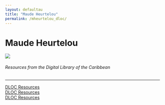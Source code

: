 ```yaml
---
layout: defaultau
title: "Maude Heurtelou"
permalink: /mheurtelou_dloc/
---
```

<!-- partial:index.partial.html -->
<div class="content">
    <h1>Maude Heurtelou</h1>
    <div class="quote">
        <div><img src="https://www.miamibookfair.com/wp-content/uploads/2017/04/Heurtelou.jpg" class="logo"></div>
    </div>
    <body>
    <h6>Resources from the Digital Library of the Caribbean</h6><hr> 
        <a href="https://www.dloc.com/AA00025854/00001/images" target="_blank">DLOC Resources</a><br>
        <a href="https://www.dloc.com/AA00027451/00014/images" target="_blank">DLOC Resources</a><br>
        <a href="https://www.dloc.com/AA00027451/00017/images" target="_blank">DLOC Resources</a><br>
    </body> 
          </div>
  <!-- partial -->
<script src='https://cdnjs.cloudflare.com/ajax/libs/jquery/3.1.1/jquery.min.js'></script><script  src="{{ site.baseurl }}/assets/js/authorscript.js"></script>